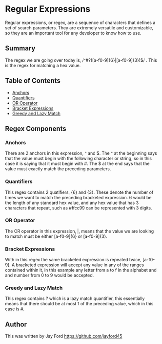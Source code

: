 # Regular Expressions

Regular expressions, or regex, are a sequence of characters that defines a set of search parameters. They are extremely versatile and customizable, so they are an important tool for any developer to know how to use.

## Summary

The regex we are going over today is, /^#?([a-f0-9]{6}|[a-f0-9]{3})$/ . This is the regex for matching a hex value.

## Table of Contents

- [Anchors](#anchors)
- [Quantifiers](#quantifiers)
- [OR Operator](#or-operator)
- [Bracket Expressions](#bracket-expressions)
- [Greedy and Lazy Match](#greedy-and-lazy-match)

## Regex Components

### Anchors
There are 2 anchors in this expression, ^ and $. The ^ at the beginning says that the value must begin with the following character or string, so in this case it is saying that it must begin with #. The $ at the end says that the value must exactly match the preceding parameters. 
### Quantifiers
This regex contains 2 quatifiers, {6} and {3}. These denote the number of times we want to match the preceding bracketed expression. 6 would be the length of any standard hex value, and any hex value that has 3 characters that repeat, such as #ffcc99 can be represented with 3 digits.
### OR Operator
The OR operator in this expression, |, means that the value we are looking to match must be either [a-f0-9]{6} or [a-f0-9]{3}.
### Bracket Expressions
With in this regex the same bracketed expression is repeated twice, [a-f0-9]. A bracketed expression will accept any value in any of the ranges contained within it, in this example any letter from a to f in the alphabet and and number from 0 to 9 would be accepted.
### Greedy and Lazy Match
This regex contains ? which is a lazy match quantifier, this essentially means that there should be at most 1 of the preceding value, which in this case is #.
## Author

This was written by Jay Ford https://github.com/jayford45
